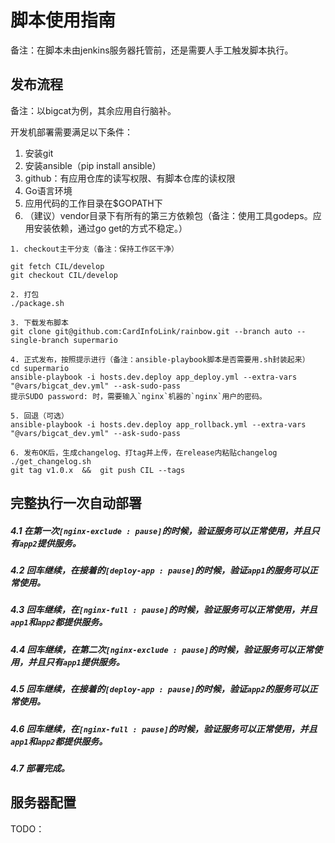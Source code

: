 # 脚本使用指南

备注：在脚本未由jenkins服务器托管前，还是需要人手工触发脚本执行。

## 发布流程

备注：以bigcat为例，其余应用自行脑补。

开发机部署需要满足以下条件：

1. 安装git
2. 安装ansible（pip install ansible）
3. github：有应用仓库的读写权限、有脚本仓库的读权限
4. Go语言环境
5. 应用代码的工作目录在$GOPATH下
6. （建议）vendor目录下有所有的第三方依赖包（备注：使用工具godeps。应用安装依赖，通过go get的方式不稳定。）


```
1. checkout主干分支（备注：保持工作区干净）

git fetch CIL/develop
git checkout CIL/develop

2. 打包
./package.sh

3. 下载发布脚本
git clone git@github.com:CardInfoLink/rainbow.git --branch auto --single-branch supermario

4. 正式发布，按照提示进行（备注：ansible-playbook脚本是否需要用.sh封装起来）
cd supermario
ansible-playbook -i hosts.dev.deploy app_deploy.yml --extra-vars "@vars/bigcat_dev.yml" --ask-sudo-pass
提示SUDO password: 时，需要输入`nginx`机器的`nginx`用户的密码。

5. 回退（可选）
ansible-playbook -i hosts.dev.deploy app_rollback.yml --extra-vars "@vars/bigcat_dev.yml" --ask-sudo-pass

6. 发布OK后，生成changelog、打tag并上传，在release内粘贴changelog
./get_changelog.sh
git tag v1.0.x  &&  git push CIL --tags

```

## 完整执行一次自动部署
##### 4.1 在第一次`[nginx-exclude : pause]`的时候，验证服务可以正常使用，并且只有`app2`提供服务。
##### 4.2 回车继续，在接着的`[deploy-app : pause]`的时候，验证`app1`的服务可以正常使用。
##### 4.3 回车继续，在`[nginx-full : pause]`的时候，验证服务可以正常使用，并且`app1`和`app2`都提供服务。
##### 4.4 回车继续，在第二次`[nginx-exclude : pause]`的时候，验证服务可以正常使用，并且只有`app1`提供服务。
##### 4.5 回车继续，在接着的`[deploy-app : pause]`的时候，验证`app2`的服务可以正常使用。
##### 4.6 回车继续，在`[nginx-full : pause]`的时候，验证服务可以正常使用，并且`app1`和`app2`都提供服务。
##### 4.7 部署完成。

## 服务器配置

TODO：